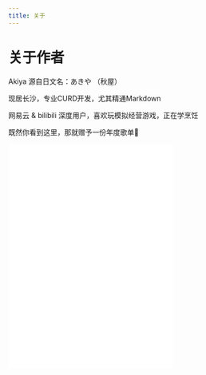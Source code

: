 ```yaml
---
title: 关于
---
```


# 关于作者

Akiya 源自日文名：あきや （秋屋）

现居长沙，专业CURD开发，尤其精通Markdown

网易云 & bilibili 深度用户，喜欢玩模拟经营游戏，正在学烹饪

既然你看到这里，那就赠予一份年度歌单🎵

<iframe frameborder="no" border="0" marginwidth="0" marginheight="0" width=330 height=450 src="//music.163.com/outchain/player?type=0&id=3148455657&auto=0&height=430"></iframe>
